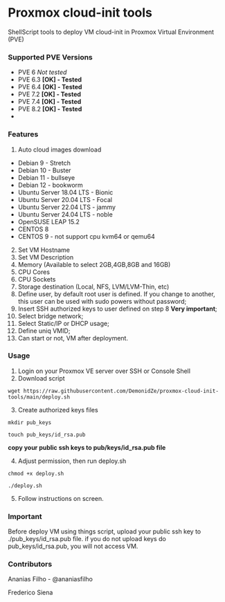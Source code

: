 # Proxmox cloud-init tools
ShellScript tools to deploy VM cloud-init in Proxmox Virtual Environment (PVE)

### Supported PVE Versions
- PVE 6 *Not tested*
- PVE 6.3 **[OK] - Tested**
- PVE 6.4 **[OK] - Tested**
- PVE 7.2 **[OK] - Tested**
- PVE 7.4 **[OK] - Tested**
- PVE 8.2 **[OK] - Tested**
- 
### Features
1. Auto cloud images download
- Debian 9 - Stretch
- Debian 10 - Buster
- Debian 11 - bullseye
- Debian 12 - bookworm
- Ubuntu Server 18.04 LTS - Bionic
- Ubuntu Server 20.04 LTS - Focal
- Ubuntu Server 22.04 LTS - jammy
- Ubuntu Server 24.04 LTS - noble
- OpenSUSE LEAP 15.2
- CENTOS 8 
- CENTOS 9 - not support cpu kvm64 or qemu64
2. Set VM Hostname
3. Set VM Description
4. Memory (Available to select 2GB,4GB,8GB and 16GB)
5. CPU Cores
6. CPU Sockets
7. Storage destination (Local, NFS, LVM/LVM-Thin, etc)
8. Define user, by default root user is defined. If you change to another, this user can be used with sudo powers without password;
9. Insert SSH authorized keys to user defined on step 8 **Very important**;
10. Select bridge network;
11. Select Static/IP or DHCP usage;
12. Define uniq VMID;
13. Can start or not, VM after deployment.

### Usage
1. Login on your Proxmox VE server over SSH or Console Shell
2. Download script
```
wget https://raw.githubusercontent.com/DemonidZe/proxmox-cloud-init-tools/main/deploy.sh
```
3. Create authorized keys files
```
mkdir pub_keys
```
```
touch pub_keys/id_rsa.pub
```
**copy your public ssh keys to pub/keys/id_rsa.pub file**

4. Adjust permission, then run deploy.sh
```
chmod +x deploy.sh
```
```
./deploy.sh
```
5. Follow instructions on screen.

### Important
Before deploy VM using things script, upload your public ssh key to ./pub_keys/id_rsa.pub file.
if you do not upload keys do pub_keys/id_rsa.pub, you will not access VM.

### Contributors
Ananias Filho - @ananiasfilho

Frederico Siena 
